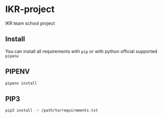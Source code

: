 # IKR-project
IKR team school project

## Install

You can install all requirements with `pip` or with python official supported `pipenv`

## PIPENV

```bash
pipenv install
```

## PIP3

```bash
pip3 install -r /path/to/requirements.txt
```
